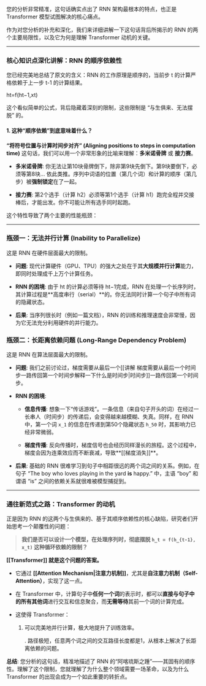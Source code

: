 您的分析非常精准，这句话确实点出了 RNN 架构最根本的特点，也正是 Transformer 模型试图解决的核心痛点。

作为对您分析的补充和深化，我们来详细讲解一下这句话背后所揭示的 RNN 的两个主要局限性，以及它为何是理解 Transformer 动机的关键。

---

### 核心知识点深化讲解：RNN 的顺序依赖性

您已经完美地总结了原文的含义：RNN 的工作原理是顺序的，当前步 t 的计算严格依赖于上一步 t-1 的计算结果。

ht​=f(ht−1​,xt​)

这个看似简单的公式，背后隐藏着深刻的限制，这些限制是 “与生俱来、无法摆脱” 的。

#### 1. 这种“顺序依赖”到底意味着什么？

**“将符号位置与计算时间步对齐” (Aligning positions to steps in computation time)** 这句话，我们可以用一个非常形象的比喻来理解：**多米诺骨牌** 或 **接力赛**。

- **多米诺骨牌**: 你无法让第10块骨牌倒下，除非第9块先倒下。第9块要倒下，必须等第8块... 依此类推。序列中词语的位置（第几个词）和计算的顺序（第几步）被**强制锁定**在了一起。
    
- **接力赛**: 第2个选手（计算 h2​）必须等第1个选手（计算 h1​）跑完全程并交接棒后，才能出发。你不可能让所有选手同时起跑。
    

这个特性导致了两个主要的性能瓶颈：

---

### 瓶颈一：无法并行计算 (Inability to Parallelize)

这是 RNN 在硬件层面最大的限制。

- **问题**: 现代计算硬件（GPU、TPU）的强大之处在于其**大规模并行计算**能力，即同时处理成千上万个计算任务。
    
- **RNN 的困境**: 由于 ht​ 的计算必须等待 ht−1​ 完成，RNN 在处理一个长序列时，其计算过程是**高度串行（serial）**的。你无法同时计算一个句子中所有词的隐藏状态。
    
- **后果**: 当序列很长时（例如一篇文档），RNN 的训练和推理速度会非常慢，因为它无法充分利用硬件的并行能力。
    

### 瓶颈二：长距离依赖问题 (Long-Range Dependency Problem)

这是 RNN 在算法层面最大的限制。

- **问题**: 我们之前讨论过，梯度需要从最后一个[[讲解 梯度需要从最后一个时间步一路传回第一个时间步解释一下什么是时间步|时间步]]一路传回第一个时间步。
    
- **RNN 的困境**:
    
    - **信息传播**: 想象一下“传话游戏”。一条信息（来自句子开头的词）在经过一长串人（时间步）的传递后，会变得越来越模糊、失真。同样，在 RNN 中，第一个词 `x_1` 的信息在传递到第50个隐藏状态 `h_50` 时，其影响力已经非常微弱。
        
    - **梯度传播**: 反向传播时，梯度信号也会经历同样漫长的旅程。这个过程中，梯度会因为连乘效应而不断衰减，导致**[[梯度消失]]**。
        
- **后果**: 基础的 RNN 很难学习到句子中相距很远的两个词之间的关系。例如，在句子 “The boy who loves playing in the yard **is** happy.” 中，主语 “boy” 和谓语 “is” 之间的依赖关系就很难被模型捕捉到。
    

---

### 通往新范式之路：Transformer 的动机

正是因为 RNN 的这两个与生俱来的、基于其顺序依赖性的核心缺陷，研究者们开始思考一个颠覆性的问题：

> **我们是否可以设计一个模型，在处理序列时，彻底摆脱 `h_t = f(h_{t-1}, x_t)` 这种循环依赖的限制？**

**[[Transformer]] 就是这个问题的答案。**

- 它通过 **[[Attention Mechanism|注意力机制]]**，尤其是**自注意力机制（Self-Attention）**，实现了这一点。
    
- 在 Transformer 中，计算句子中**任何一个词**的表示时，都可以**直接与句子中的所有其他词**进行交互和信息聚合，而**无需等待**其前一个词的计算完成。
    
- 这使得 Transformer：
    
    1. 可以完美地并行计算，极大地提升了训练效率。
        
        . 路径极短，任意两个词之间的交互路径长度都是1，从根本上解决了长距离依赖的问题。
        

**总结**: 您分析的这句话，精准地描述了 RNN 的“阿喀琉斯之踵”——其固有的顺序性。理解了这个限制，您就理解了为什么整个领域需要一场革命，以及为什么 Transformer 的出现会成为一个如此重要的转折点。